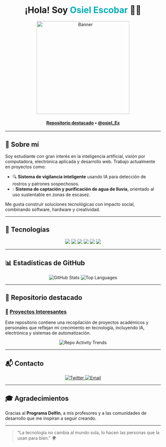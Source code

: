 <h1 align="center">¡Hola! Soy <span style="color:#00ADB5;">Osiel Escobar</span> 👨‍💻</h1>

<div align="center">
  <img src="https://images.app.goo.gl/8jxVP6N7tdbw2hWK8" alt="Banner" height="300" />
</div>

<h4 align="center">
  <b><a href="https://github.com/Osiel2004/Proyectos-Interesantes">Repositorio destacado</a></b>
  •
  <a href="https://twitter.com/osiel_Ex">@osiel_Ex</a>
</h4>

---

## 🧠 Sobre mí

Soy estudiante con gran interés en la inteligencia artificial, visión por computadora, electrónica aplicada y desarrollo web. Trabajo actualmente en proyectos como:

- 🔍 **Sistema de vigilancia inteligente** usando IA para detección de rostros y patrones sospechosos.
- 💧 **Sistema de captación y purificación de agua de lluvia**, orientado al uso sustentable en zonas de escasez.

Me gusta construir soluciones tecnológicas con impacto social, combinando software, hardware y creatividad.

---

## 🚀 Tecnologías

<div align="center">
  
<img src="https://img.shields.io/badge/-Python-3776AB?style=for-the-badge&logo=python&logoColor=white"/>
<img src="https://img.shields.io/badge/-JavaScript-F7DF1E?style=for-the-badge&logo=javascript&logoColor=black"/>
<img src="https://img.shields.io/badge/-Node.js-339933?style=for-the-badge&logo=nodedotjs&logoColor=white"/>
<img src="https://img.shields.io/badge/-MongoDB-47A248?style=for-the-badge&logo=mongodb&logoColor=white"/>
<img src="https://img.shields.io/badge/-Arduino-00979D?style=for-the-badge&logo=arduino&logoColor=white"/>
<img src="https://img.shields.io/badge/-Linux-FCC624?style=for-the-badge&logo=linux&logoColor=black"/>
  
</div>

---

## 📊 Estadísticas de GitHub

<div align="center">
  <img src="https://github-readme-stats.vercel.app/api?username=Osiel2004&show_icons=true&theme=radical" alt="GitHub Stats" />
  <img src="https://github-readme-stats.vercel.app/api/top-langs/?username=Osiel2004&layout=compact&theme=radical" alt="Top Languages" />
</div>

---

## 📁 Repositorio destacado

### 🎯 [Proyectos Interesantes](https://github.com/Osiel2004/Proyectos-Interesantes)

Este repositorio contiene una recopilación de proyectos académicos y personales que reflejan mi crecimiento en tecnología, incluyendo IA, electrónica y sistemas de automatización.

<div align="center">
  <img src="https://next.ossinsight.io/widgets/official/compose-activity-trends/thumbnail.png?repo_id=727326946&image_size=auto" alt="Repo Activity Trends" />
</div>

---

## 📬 Contacto

<div align="center">

<a href="https://twitter.com/osiel_Ex" target="_blank">
  <img src="https://img.shields.io/badge/-@osiel_Ex-1DA1F2?style=for-the-badge&logo=twitter&logoColor=white" alt="Twitter" />
</a>

<a href="mailto:osiel.fco.osielescobar04@gmail.com" target="_blank">
  <img src="https://img.shields.io/badge/Correo-EA4335?style=for-the-badge&logo=gmail&logoColor=white" alt="Email" />
</a>

</div>

---

## 🎓 Agradecimientos

Gracias al **Programa Delfín**, a mis profesores y a las comunidades de desarrollo que me inspiran a seguir creando.

---

> “La tecnología no cambia al mundo sola, lo hacen las personas que la usan para bien.” 🌍
